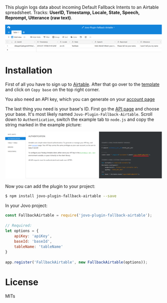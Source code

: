 This plugin logs data about incoming Default Fallback Intents to an Airtable spreadsheet. Tracks: **UserID, Timestamp, Locale, State, Speech, Reprompt, Utterance (raw text)**.

![Example](./_images/example.png)

# Installation

First of all you have to sign up to [Airtable](https://airtable.com/). After that go over to the [template](https://airtable.com/universe/expcg7NcTJWR9BJM7/jovo-plugin-fallback-airtable) and click on `Copy base` on the top right corner.

You also need an API key, which you can generate on your [account page](https://airtable.com/account)

The last thing you need is your base's ID. First go the [API page](https://airtable.com/api) and choose your base. It's most likely named `Jovo-Plugin-Fallback-Airtable`. Scroll down to `Authentication`, switch the example tab to `node.js` and copy the string marked in the example picture:

![Airtable Base ID](./_images/airtable_baseid.png)

Now you can add the plugin to your project:
```sh
$ npm install jovo-plugin-fallback-airtable --save
```
In your Jovo project:
```javascript
const FallbackAirtable = require('jovo-plugin-fallback-airtable');

// Required:
let options = {
    apiKey: 'apiKey',
    baseId: 'baseId',
    tableName: 'tableName'
}

app.register('FallbackAirtable', new FallbackAirtable(options));
```

# License

MITs
